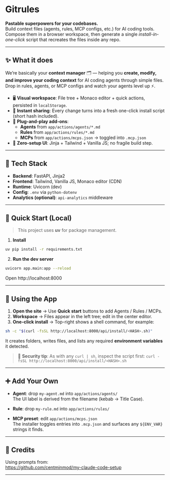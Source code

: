 # Gitrules

**Pastable superpowers for your codebases.**  
Build context files (agents, rules, MCP configs, etc.) for AI coding tools. Compose them in a browser workspace, then generate a single _install-in-one-click_ script that recreates the files inside any repo.

---

## ✨ What it does

We’re basically your **context manager** 🗂️ — helping you **create, modify, and improve your coding context** for AI coding agents through simple files. Drop in rules, agents, or MCP configs and watch your agents level up ⚡.

- 🖥️ **Visual workspace**: File tree + Monaco editor + quick actions, persisted in `localStorage`.
- 🔄 **Instant sharing**: Every change turns into a fresh one-click install script (short hash included).
- 🤖 **Plug-and-play add-ons**:
  - **Agents** from `app/actions/agents/*.md`
  - **Rules** from `app/actions/rules/*.md`
  - **MCPs** from `app/actions/mcps.json` → toggled into `.mcp.json`
- 🎨 **Zero-setup UI**: Jinja + Tailwind + Vanilla JS; no fragile build step.

---

## 🧰 Tech Stack

- **Backend**: FastAPI, Jinja2
- **Frontend**: Tailwind, Vanilla JS, Monaco editor (CDN)
- **Runtime**: Uvicorn (dev)
- **Config**: `.env` via `python-dotenv`
- **Analytics (optional)**: `api-analytics` middleware

---

## 🚀 Quick Start (Local)

> This project uses **uv** for package management.

1) **Install**
~~~bash
uv pip install -r requirements.txt
~~~


2) **Run the dev server**
~~~bash
uvicorn app.main:app --reload
~~~
Open http://localhost:8000

---

## 🧪 Using the App

1) **Open the site** → Use **Quick start** buttons to add Agents / Rules / MCPs.  
2) **Workspace** → Files appear in the left tree; edit in the center editor.  
3) **One-click install** → Top-right shows a shell command, for example:
~~~bash
sh -c "$(curl -fsSL http://localhost:8000/api/install/<HASH>.sh)"
~~~
It creates folders, writes files, and lists any required **environment variables** it detected.

> 🔐 **Security tip**: As with any `curl | sh`, inspect the script first:
> `curl -fsSL http://localhost:8000/api/install/<HASH>.sh`

---

## ➕ Add Your Own

- **Agent**: drop `my-agent.md` into `app/actions/agents/`  
  The UI label is derived from the filename (kebab → Title Case).

- **Rule**: drop `my-rule.md` into `app/actions/rules/`

- **MCP preset**: edit `app/actions/mcps.json`  
  The installer toggles entries into `.mcp.json` and surfaces any `${ENV_VAR}` strings it finds.


---

## 🙏 Credits

Using prompts from:  
https://github.com/centminmod/my-claude-code-setup

---
